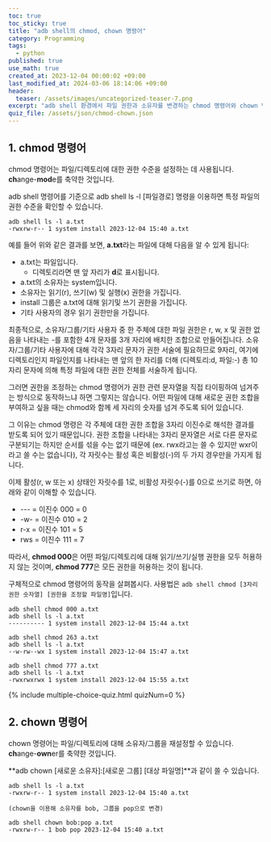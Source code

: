 ```yaml
---
toc: true
toc_sticky: true
title: "adb shell의 chmod, chown 명령어"
category: Programming
tags:
  - python
published: true
use_math: true
created_at: 2023-12-04 00:00:02 +09:00
last_modified_at: 2024-03-06 18:14:06 +09:00
header:
  teaser: /assets/images/uncategorized-teaser-7.png
excerpt: "adb shell 환경에서 파일 권한과 소유자를 변경하는 chmod 명령어와 chown 명령어를 사용해 봅니다"
quiz_file: /assets/json/chmod-chown.json
---
```


## 1. chmod 명령어
 
chmod 명령어는 파일/디렉토리에 대한 권한 수준을 설정하는 데 사용됩니다. **ch**ange-**mod**e를 축약한 것입니다.

adb shell 명령어를 기준으로 adb shell ls -l [파일경로] 명령을 이용하면 특정 파일의 권한 수준을 확인할 수 있습니다.

```
adb shell ls -l a.txt
-rwxrw-r-- 1 system install 2023-12-04 15:40 a.txt
```

예를 들어 위와 같은 결과를 보면, **a.txt**라는 파일에 대해 다음을 알 수 있게 됩니다:

- a.txt는 파일입니다.
	- 디렉토리라면 맨 앞 자리가 **d**로 표시됩니다.
- a.txt의 소유자는 system입니다.
- 소유자는 읽기(r), 쓰기(w) 및 실행(x) 권한을 가집니다.
- install 그룹은 a.txt에 대해 읽기및 쓰기 권한을 가집니다.
- 기타 사용자의 경우 읽기 권한만을 가집니다.

최종적으로, 소유자/그룹/기타 사용자 중 한 주체에 대한 파일 권한은 r, w, x 및 권한 없음을 나타내는 -를 포함한 4개 문자를 3개 자리에 배치한 조합으로 만들어집니다. 소유자/그룹/기타 사용자에 대해 각각 3자리 문자가 권한 서술에 필요하므로 9자리, 여기에 디렉토리인지 파일인지를 나타내는 맨 앞의 한 자리를 더해 (디렉토리:d, 파일:-) 총 10자리 문자에 의해 특정 파일에 대한 권한 전체를 서술하게 됩니다.

그러면 권한을 조정하는 chmod 명령어가 권한 관련 문자열을 직접 타이핑하여 넘겨주는 방식으로 동작하느냐 하면 그렇지는 않습니다. 어떤 파일에 대해 새로운 권한 조합을 부여하고 싶을 때는 chmod와 함께 세 자리의 숫자를 넘겨 주도록 되어 있습니다.

그 이유는 chmod 명령은 각 주체에 대한 권한 조합을 3자리 이진수로 해석한 결과를 받도록 되어 있기 때문입니다. 권한 조합을 나타내는 3자리 문자열은 서로 다른 문자로 구분되기는 하지만 순서를 섞을 수는 없기 때문에 (ex. rwx라고는 쓸 수 있지만 wxr이라고 쓸 수는 없습니다), 각 자릿수는 활성 혹은 비활성(-)의 두 가지 경우만을 가지게 됩니다.

이제 활성(r, w 또는 x) 상태인 자릿수를 1로, 비활성 자릿수(-)를 0으로 쓰기로 하면, 아래와 같이 이해할 수 있습니다.

- -\-\- = 이진수 000 = 0
- -w- = 이진수 010 = 2
- r-x = 이진수 101 = 5
- rws = 이진수 111 = 7

따라서, **chmod 000**은 어떤 파일/디렉토리에 대해 읽기/쓰기/실행 권한을 모두 허용하지 않는 것이며, **chmod 777**은 모든 권한을 허용하는 것이 됩니다.

구체적으로 chmod 명령어의 동작을 살펴봅시다. 사용법은 `adb shell chmod [3자리 권한 숫자열] [권한을 조정할 파일명]`입니다.

```
adb shell chmod 000 a.txt
adb shell ls -l a.txt
---------- 1 system install 2023-12-04 15:44 a.txt
```
```
adb shell chmod 263 a.txt
adb shell ls -l a.txt
--w-rw--wx 1 system install 2023-12-04 15:47 a.txt
```
```
adb shell chmod 777 a.txt
adb shell ls -l a.txt
-rwxrwxrwx 1 system install 2023-12-04 15:55 a.txt
```

{% include multiple-choice-quiz.html quizNum=0 %}

## 2. chown 명령어

chown 명령어는 파일/디렉토리에 대해 소유자/그룹을 재설정할 수 있습니다. **ch**ange-**own**er를 축약한 것입니다.

**adb chown [새로운 소유자]:[새로운 그룹] [대상 파일명]**과 같이 쓸 수 있습니다.

```
adb shell ls -l a.txt
-rwxrw-r-- 1 system install 2023-12-04 15:40 a.txt

(chown을 이용해 소유자를 bob, 그룹을 pop으로 변경)

adb shell chown bob:pop a.txt
-rwxrw-r-- 1 bob pop 2023-12-04 15:40 a.txt
```

